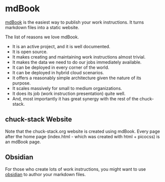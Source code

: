 # mdBook

[mdBook](https://rust-lang.github.io/mdBook/) is the easiest way to publish your work instructions. It turns markdown files into a static website.

The list of reasons we love mdBook.

- It is an active project, and it is well documented.
- It is open source.
- It makes creating and maintaining work instructions almost trivial.
- It makes the data we need to do our jobs immediately available.
- It can be deployed in every corner of the world.
- It can be deployed in hybrid cloud scenarios.
- It offers a reasonably simple architecture given the nature of its purpose.
- It scales massively for small to medium organizations.
- It does its job (work instruction presentation) quite well.
- And, most importantly it has great synergy with the rest of the chuck-stack.

## chuck-stack Website

Note that the chuck-stack.org website is created using mdBook. Every page after the home page (index.html - which was created with html + picocss) is an mdBook page.

## Obsidian

For those who create lots of work instructions, you might want to use [obsidian](./tool-obsidian.md) to author your markdown files.
